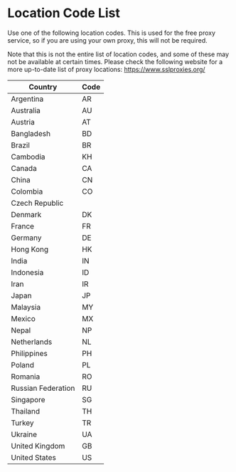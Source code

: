 # Location Code List

Use one of the following location codes. 
This is used for the free proxy service, so if you are using your own proxy, this will not be required.

Note that this is not the entire list of location codes, and some of these may not be available at certain times.
Please check the following website for a more up-to-date list of proxy locations: https://www.sslproxies.org/


Country | Code
--------|------
Argentina | AR
Australia | AU
Austria | AT
Bangladesh | BD
Brazil | BR
Cambodia | KH
Canada | CA
China | CN
Colombia | CO
Czech Republic | 
Denmark | DK
France | FR
Germany | DE
Hong Kong | HK
India | IN
Indonesia | ID
Iran | IR
Japan | JP
Malaysia | MY
Mexico | MX
Nepal | NP
Netherlands | NL
Philippines | PH
Poland | PL
Romania | RO
Russian Federation | RU
Singapore | SG
Thailand | TH
Turkey | TR
Ukraine | UA
United Kingdom | GB
United States | US
